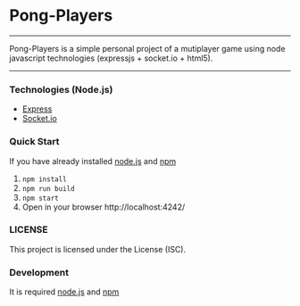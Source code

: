 # Pong-Players

____

Pong-Players is a simple personal project of a mutiplayer game using node javascript technologies (expressjs + socket.io + html5).

___

### Technologies (Node.js)

- [Express](https://expressjs.com/)
- [Socket.io](https://socket.io/)

### Quick Start

If you have already installed [node.js](https://nodejs.org/en/) and [npm](https://www.npmjs.com/)

1. `` npm install ``
2. `` npm run build ``
3. `` npm start ``
4. Open in your browser http://localhost:4242/


### LICENSE
This project is licensed under the License (ISC).

### Development

It is required [node.js](https://nodejs.org/en/) and [npm](https://www.npmjs.com/)

